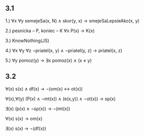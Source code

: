 ## 3.1
1.) ∀x ∀y semejeSa(x, N) ∧ skor(y, x) -> smejeSaLepsieAko(x, y)

2.) pesnicka – P, koniec – K      ∀x P(x) -> K(x)

3.) KnowNothing(JS)

4.) ∀x ∀y ∀z ¬priatel(x, y) ∧ ¬priatel(y, z) -> priatel(x, z)

5.)  ∀y pomoz(y) -> ∃x pomoz(x) ∧ (x ≠ y)

## 3.2
∀(x) s(x) ∧ df(x) -> ¬(om(x) <-> ot(x))

∀(x),∀(y) (P(x) ∧ ¬mt(x)) ∧ (e(x,y)) ∧  ¬ot(x)) -> sp(x)

∃(x) (p(x) ∧ ¬sp(x)) -> ¬(mt(x))

∀(x) s(x) -> om(x)

∃(x) s(x) -> ¬(df(x))
